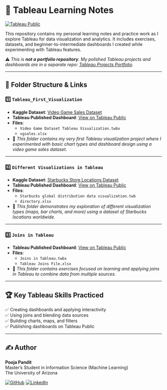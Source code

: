 # 📘 Tableau Learning Notes

[![Tableau Public](https://img.shields.io/badge/Tableau-Public-blue.svg)](https://public.tableau.com/app/profile/pooja.pandit)

This repository contains my personal learning notes and practice work as I explore Tableau for data visualization and analytics. It includes exercises, datasets, and beginner-to-intermediate dashboards I created while experimenting with Tableau features.

⚠️ *This is **not a portfolio repository**. My polished Tableau projects and dashboards are in a separate repo: [Tableau Projects Portfolio](https://github.com/panditpooja/tableau-projects-portfolio).*  

---

## 📂 Folder Structure & Links

### 1️⃣ `Tableau_First_Visualization`
- **Kaggle Dataset**: [Video Game Sales Dataset](https://www.kaggle.com/datasets/gregorut/videogamesales)
- **Tableau Published Dashboard**: [View on Tableau Public](https://public.tableau.com/app/profile/pooja.pandit/viz/VideoGameDatatsetTableauVisualization/Dashboard1?publish=yes)
- **Files**:
  - `Video Game Dataset Tableau Visualization.twbx`
  - `vgsales.xlsx`
- 📖 *This folder contains my very first Tableau visualization project where I experimented with basic chart types and dashboard design using a video game sales dataset.*  

---

### 2️⃣ `Different Visualizations in Tableau`
- **Kaggle Dataset**: [Starbucks Store Locations Dataset](https://www.kaggle.com/datasets/starbucks/store-locations)
- **Tableau Published Dashboard**: [View on Tableau Public](https://public.tableau.com/app/profile/pooja.pandit/viz/Book2_17501079091140/Sheet1?publish=yes)
- **Files**:
  - `Starbucks global distribution data visualization.twb`
  - `directory.xlsx`
- 📖 *This folder demonstrates my exploration of different visualization types (maps, bar charts, and more) using a dataset of Starbucks locations worldwide.*  

---

### 3️⃣ `Joins in Tableau`
- **Tableau Published Dashboard**: [View on Tableau Public](https://public.tableau.com/app/profile/pooja.pandit/viz/JoinsinTableau_17501137589850/Sheet1?publish=yes)
- **Files**:
  - `Joins in Tableau.twbx`
  - `Tableau Joins File.xlsx`
- 📖 *This folder contains exercises focused on learning and applying joins in Tableau to combine data from multiple sources.*

---

## 🏆 Key Tableau Skills Practiced
✅ Creating dashboards and applying interactivity  
✅ Using joins and blending data sources  
✅ Building charts, maps, and filters  
✅ Publishing dashboards on Tableau Public  

---
## ✍️ Author

**Pooja Pandit**  
Master’s Student in Information Science (Machine Learning)  
The University of Arizona  

[![GitHub](https://img.shields.io/badge/GitHub-panditpooja-black?logo=github)](https://github.com/panditpooja)
[![LinkedIn](https://img.shields.io/badge/LinkedIn-pooja--pandit-blue?logo=linkedin)](https://www.linkedin.com/in/pooja-pandit-177978135/)


